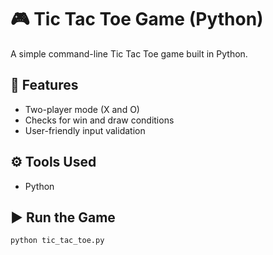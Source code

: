 # 🎮 Tic Tac Toe Game (Python)

A simple command-line Tic Tac Toe game built in Python.

## 🧠 Features
- Two-player mode (X and O)
- Checks for win and draw conditions
- User-friendly input validation

## ⚙️ Tools Used
- Python

## ▶️ Run the Game
```bash
python tic_tac_toe.py
